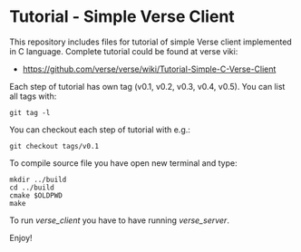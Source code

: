 Tutorial - Simple Verse Client
==============================

This repository includes files for tutorial of simple Verse client
implemented in C language. Complete tutorial could be found
at verse viki:

 * https://github.com/verse/verse/wiki/Tutorial-Simple-C-Verse-Client

Each step of tutorial has own tag (v0.1, v0.2, v0.3, v0.4, v0.5). You
can list all tags with:

    git tag -l

You can checkout each step of tutorial with e.g.:

    git checkout tags/v0.1

To compile source file you have open new terminal and type:

    mkdir ../build
    cd ../build
    cmake $OLDPWD
    make

To run *verse_client* you have to have running *verse_server*.

Enjoy!
